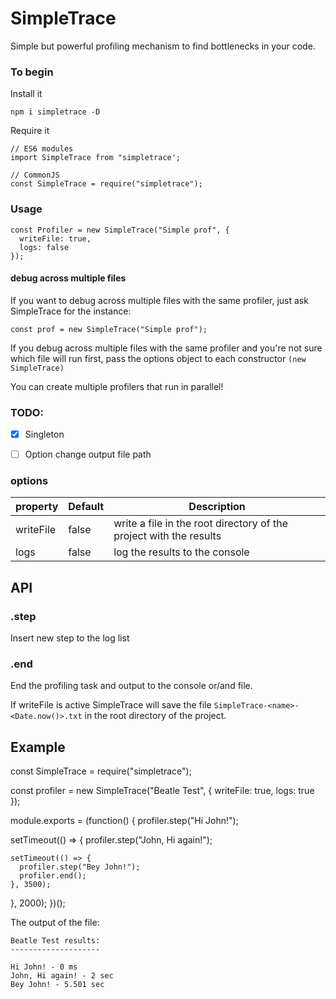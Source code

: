 # SimpleTrace

Simple but powerful profiling mechanism to find bottlenecks in your code.

### To begin

Install it

    npm i simpletrace -D

Require it

    // ES6 modules
    import SimpleTrace from "simpletrace';

    // CommonJS
    const SimpleTrace = require("simpletrace");

### Usage

    const Profiler = new SimpleTrace("Simple prof", {
      writeFile: true,
      logs: false
    });

#### debug across multiple files
If you want to debug across multiple files with the same profiler, just ask SimpleTrace for the instance:

    const prof = new SimpleTrace("Simple prof");

If you debug across multiple files with the same profiler and you're not sure which file will run first, pass the options object to each constructor `(new SimpleTrace)`


You can create multiple profilers that run in parallel!

### TODO:
- [X] Singleton
- [ ] Option change output file path


### options

| property  | Default | Description                    |
| --------- | ------- | ------------------------------ |
| writeFile | false   | write a file in the root directory of the project with the results   |
| logs      | false   | log the results to the console |

## API

### .step

Insert new step to the log list

### .end

End the profiling task and output to the console or/and file.

If writeFile is active SimpleTrace will save the file `SimpleTrace-<name>-<Date.now()>.txt` in the root directory of the project.

## Example

const SimpleTrace = require("simpletrace");

const profiler = new SimpleTrace("Beatle Test", {
  writeFile: true,
  logs: true
});

module.exports = (function() {
  profiler.step("Hi John!");

  setTimeout(() => {
    profiler.step("John, Hi again!");

    setTimeout(() => {
      profiler.step("Bey John!");
      profiler.end();
    }, 3500);
  }, 2000);
})();


The output of the file:

    Beatle Test results:
    --------------------

    Hi John! - 0 ms
    John, Hi again! - 2 sec
    Bey John! - 5.501 sec


